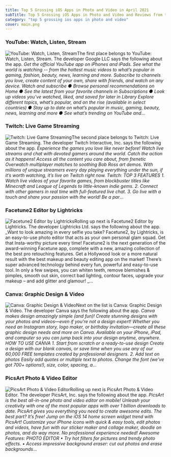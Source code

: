 ```yaml
---
title: Top 5 Grossing iOS Apps in Photo and Video in April 2021
subTitle: Top 5 Grossing iOS Apps in Photo and Video and Reviews from the AppStore in April 2021.
category: "top 5 grossing ios apps in photo and video"
cover: main.png
---
```


### YouTube: Watch, Listen, Stream

![YouTube: Watch, Listen, Stream](https://is1-ssl.mzstatic.com/image/thumb/Purple114/v4/5a/99/a7/5a99a7b1-7851-9db3-2c64-b0f1901a0853/logo_youtube_color-0-0-1x_U007emarketing-0-0-0-6-0-0-sRGB-0-0-0-GLES2_U002c0-512MB-85-220-0-0.png/100x100bb.png)The first place belongs to YouTube: Watch, Listen, Stream. The developer Google LLC says the following about the app. _Get the official YouTube app on iPhones and iPads. See what the world is watching -- from the hottest music videos to what’s popular in gaming, fashion, beauty, news, learning and more. Subscribe to channels you love, create content of your own, share with friends, and watch on any device.  Watch and subscribe ● Browse personal recommendations on Home ● See the latest from your favorite channels in Subscriptions ● Look up videos you’ve watched, liked, and saved for later in Library  Explore different topics, what’s popular, and on the rise (available in select countries) ● Stay up to date on what’s popular in music, gaming, beauty, news, learning and more ● See what’s trending on YouTube and_...

### Twitch: Live Game Streaming

![Twitch: Live Game Streaming](https://is4-ssl.mzstatic.com/image/thumb/Purple125/v4/fb/e5/99/fbe59990-ede6-4003-721e-8b8f1b8126aa/TwitchAppIcon-0-0-1x_U007emarketing-0-0-0-7-0-0-sRGB-0-0-0-GLES2_U002c0-512MB-85-220-0-0.png/100x100bb.png)The second place belongs to Twitch: Live Game Streaming. The developer Twitch Interactive, Inc. says the following about the app. _Experience the games you love like never before! Watch live streams and chat with devoted gamers around the world.  Catch the action as it happens! Access all the content you care about, from frenetic Overwatch multiplayer matches to soothing Bob Ross art demos. With millions of unique streamers every day playing everything under the sun, if it’s worth watching, it’s live on Twitch right now.  Twitch: TOP 3 FEATURES  1. Watch live videos of your favorite games, from blockbuster titles like Minecraft and League of Legends to little-known indie gems.  2. Connect with other gamers in real time with full-featured live chat. 3. Go live with a touch and share your passion with the world!  Be a par_...

### Facetune2 Editor by Lightricks

![Facetune2 Editor by Lightricks](https://is1-ssl.mzstatic.com/image/thumb/Purple124/v4/5c/78/7d/5c787d9e-a62f-650a-1336-6a5420ad3099/AppIcon-0-1x_U007emarketing-0-7-0-sRGB-85-220.png/100x100bb.png)Rolling up next is Facetune2 Editor by Lightricks. The developer Lightricks Ltd. says the following about the app. _Want to look amazing in every selfie you take? Facetune2, by Lightricks, is an easy-to-use photo editor that acts as your own personal glam squad. Get that Insta-worthy picture every time!  Facetune2 is the next generation of the award-winning Facetune app, complete with a new, amazing collection of the best pro retouching features. Get a Hollywood look or a more natural result with the best makeup and beauty editing app on the market! There’s super advanced technology behind every fun, powerful and easy-to-use tool. In only a few swipes, you can whiten teeth, remove blemishes & pimples, smooth out skin, correct bad lighting, contour faces, upgrade your makeup – and add glitter and glamour! _...

### Canva: Graphic Design & Video

![Canva: Graphic Design & Video](https://is2-ssl.mzstatic.com/image/thumb/Purple124/v4/05/df/66/05df66b1-f14c-2c00-be98-5b85ec344083/AppIcon-0-0-1x_U007emarketing-0-0-0-7-0-0-sRGB-0-0-0-GLES2_U002c0-512MB-85-220-0-0.png/100x100bb.png)Next on the list is Canva: Graphic Design & Video. The developer Canva says the following about the app. _Canva makes design amazingly simple (and fun)! Create stunning designs with your photos and videos—even if you’re not a design expert!  Whether you need an Instagram story, logo maker, or birthday invitation—create all these graphic design needs and more on Canva. Available on your iPhone, iPad, and computer so you can jump back into your design anytime, anywhere.  HOW TO USE CANVA 1. Start from scratch or a ready-to-use design Create a design with our blank canvas, or save time when you use any of our 60,000 FREE templates created by professional designers.  2. Add text on photos Easily add quotes or multiple text to photos. Change the font (we've got 700+ options!), size, color, spacing, a_...

### PicsArt Photo & Video Editor

![PicsArt Photo & Video Editor](https://is4-ssl.mzstatic.com/image/thumb/Purple125/v4/04/ba/12/04ba1211-ad3d-5046-893f-3e05c276b59d/AppIcon-0-0-1x_U007emarketing-0-0-0-7-0-0-sRGB-0-0-0-GLES2_U002c0-512MB-85-220-0-0.jpeg/100x100bb.png)Rolling up next is PicsArt Photo & Video Editor. The developer PicsArt, Inc. says the following about the app. _PicsArt is the best all-in-one photo and video editor on mobile! Unleash your creativity with one of the most popular apps with over 1 billion downloads to date. PicsArt gives you everything you need to create awesome edits. The best part? It’s free!  Jump on the iOS 14 home screen widget trend with PicsArt! Customize your iPhone icons with quick & easy tools, edit photos and videos, have fun with our sticker maker and collage maker, doodle on photos, and do way more. No professional experience needed!   Awesome Features:   PHOTO EDITOR • Try hot filters for pictures and trendy photo effects. • Access impressive background eraser: cut out photos and erase backgrounds_...

